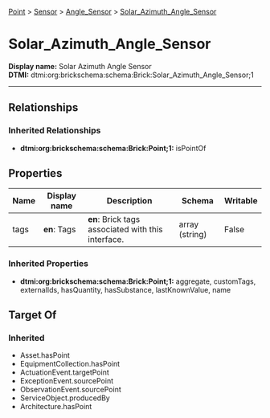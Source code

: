 [Point](../../Point.md) > [Sensor](../Sensor.md) > [Angle_Sensor](Angle_Sensor.md) > [Solar_Azimuth_Angle_Sensor](.)
# Solar_Azimuth_Angle_Sensor

**Display name:** Solar Azimuth Angle Sensor<br />
**DTMI:** dtmi:org:brickschema:schema:Brick:Solar_Azimuth_Angle_Sensor;1

---
## Relationships
### Inherited Relationships
* **dtmi:org:brickschema:schema:Brick:Point;1:** isPointOf
## Properties
|Name|Display name|Description|Schema|Writable|
|-|-|-|-|-|
|tags|**en**: Tags|**en**: Brick tags associated with this interface.|array (string)|False|
### Inherited Properties
* **dtmi:org:brickschema:schema:Brick:Point;1:** aggregate, customTags, externalIds, hasQuantity, hasSubstance, lastKnownValue, name
## Target Of
### Inherited
* Asset.hasPoint
* EquipmentCollection.hasPoint
* ActuationEvent.targetPoint
* ExceptionEvent.sourcePoint
* ObservationEvent.sourcePoint
* ServiceObject.producedBy
* Architecture.hasPoint
